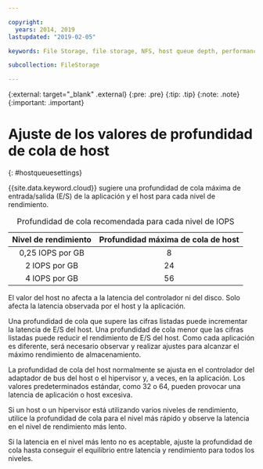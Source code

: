 ```yaml
---

copyright:
  years: 2014, 2019
lastupdated: "2019-02-05"

keywords: File Storage, file storage, NFS, host queue depth, performance tuning

subcollection: FileStorage

---
```

{:external: target="_blank" .external}
{:pre: .pre}
{:tip: .tip}
{:note: .note}
{:important: .important}

# Ajuste de los valores de profundidad de cola de host
{: #hostqueuesettings}

{{site.data.keyword.cloud}} sugiere una profundidad de cola máxima de entrada/salida (E/S) de la aplicación y el host para cada nivel de rendimiento.

<table align="center">
  <caption>Profundidad de cola recomendada para cada nivel de IOPS</caption>
        <thead>
	    <tr>
		<th>Nivel de rendimiento</th>
		<th>Profundidad máxima de cola de host</th>
	    </tr>
	</thead>
	<tbody>
   	    <tr>
		<td style="text-align: center; vertical-align: middle;">0,25 IOPS por GB</td>
		<td style="text-align: center; vertical-align: middle;">8</td>
	    </tr>
	    <tr>
		<td style="text-align: center; vertical-align: middle;">2 IOPS por GB</td>
		<td style="text-align: center; vertical-align: middle;">24</td>
	    </tr>
	    <tr>
		<td style="text-align: center; vertical-align: middle;">4 IOPS por GB</td>
		<td style="text-align: center; vertical-align: middle;">56</td>
            </tr>
         </tbody>
</table>


El valor del host no afecta a la latencia del controlador ni del disco. Solo afecta la latencia observada por el host y la aplicación.

Una profundidad de cola que supere las cifras listadas puede incrementar la latencia de E/S del host. Una profundidad de cola menor que las cifras listadas puede reducir el rendimiento de E/S del host. Como cada aplicación es diferente, será necesario observar y realizar ajustes para alcanzar el máximo rendimiento de almacenamiento.

La profundidad de cola del host normalmente se ajusta en el controlador del adaptador de bus del host o el hipervisor y, a veces, en la aplicación. Los valores predeterminados estándar, como 32 o 64, pueden provocar una latencia de aplicación o host excesiva.

Si un host o un hipervisor está utilizando varios niveles de rendimiento, utilice la profundidad de cola para el nivel más rápido y observe la latencia en el nivel de rendimiento más lento.

Si la latencia en el nivel más lento no es aceptable, ajuste la profundidad de cola hasta conseguir el equilibrio entre latencia y rendimiento para todos los niveles.
